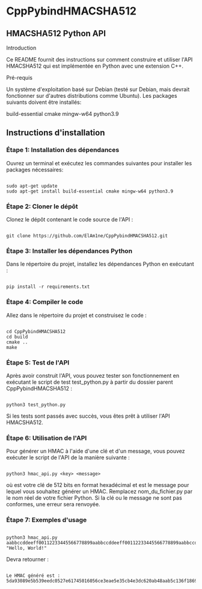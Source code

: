 # CppPybindHMACSHA512


## HMACSHA512 Python API

Introduction

Ce README fournit des instructions sur comment construire et utiliser l'API HMACSHA512 qui est implémentée en Python avec une extension C++.

Pré-requis

Un système d'exploitation basé sur Debian (testé sur Debian, mais devrait fonctionner sur d'autres distributions comme Ubuntu).
Les packages suivants doivent être installés:

build-essential
cmake
mingw-w64
python3.9

## Instructions d'installation

### Étape 1: Installation des dépendances
Ouvrez un terminal et exécutez les commandes suivantes pour installer les packages nécessaires:

```

sudo apt-get update
sudo apt-get install build-essential cmake mingw-w64 python3.9
```

### Étape 2: Cloner le dépôt
Clonez le dépôt contenant le code source de l'API :

```

git clone https://github.com/ElAm1ne/CppPybindHMACSHA512.git

```

### Étape 3: Installer les dépendances Python
Dans le répertoire du projet, installez les dépendances Python en exécutant :

```

pip install -r requirements.txt

```

### Étape 4: Compiler le code
Allez dans le répertoire du projet et construisez le code :

```

cd CppPybindHMACSHA512
cd build
cmake ..
make
```

### Étape 5: Test de l'API

Après avoir construit l'API, vous pouvez tester son fonctionnement en exécutant le script de test test_python.py à partir du dossier parent CppPybindHMACSHA512 :

```

python3 test_python.py
```

Si les tests sont passés avec succès, vous êtes prêt à utiliser l'API HMACSHA512.

### Étape 6: Utilisation de l'API

Pour générer un HMAC à l'aide d'une clé et d'un message, vous pouvez exécuter le script de l'API de la manière suivante :

```

python3 hmac_api.py <key> <message>

```

où <key> est votre clé de 512 bits en format hexadécimal et <message> est le message pour lequel vous souhaitez générer un HMAC. Remplacez nom_du_fichier.py par le nom réel de votre fichier Python. Si la clé ou le message ne sont pas conformes, une erreur sera renvoyée.

### Étape 7: Exemples d'usage
```

python3 hmac_api.py aabbccddeeff00112233445566778899aabbccddeeff00112233445566778899aabbccddeeff00112233445566778899aabbccddeeff00112233445566778899 "Hello, World!"

```

Devra retourner : 

```

Le HMAC généré est : 5da93089e5b539eedc0527e61745016056ce3eae5e35cb4e3dc620ab48aab5c136f1869beabbeb29ac30e172190c426219a0ff65776805d00204930d318e8836

```

